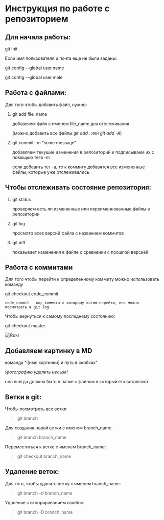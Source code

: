 # Инструкция по работе с репозиторием

## Для начала работы:
git init

Если имя пользователя и почта еще не были заданы:

git config --global user.name 

git config --global user.male 

## Работа с файлами:
Для того чтобы добавить файл, нужно: 
1. git add file_name
    
    добавляем файл с именем file_name для отслеживания 

    (можно добавить все файлы *git add . или git add -A*)
2. git commit -m "some message"

    добавляем текущие изменения в репозиторий и подписываем их с помощью тега -m 

    если добавить тег -a, то к коммиту добавятся все измененные файлы, которые уже отслеживались 

## Чтобы отслеживать состояние репозитория:

1. git status

    проверяем есть ли измененные или переименнованные файлы в репозитории
2. git log 

    просмотр всех версий файла с названием коммитов
3. git diff 

    показывает изменения в файле с сравнении с прошлой версией

## Работа с коммитами 
Для того чтобы перейти к определенному коммиту можно использовать команду 

git checkout code_commit 
    
    code_commit - код коммита к которому хотим перейти, его можно посмотреть в git log 

Чтобы вернуться к самому последнему состоянию:

git checkout master

![Ruki](ruki.png)

## Добавляем картинку в MD

команда "![имя картинки] и путь в скобках"

*!фотографию удалить нельзя!*

она всегда должна быть в папке с файлом в который его вставляют

## Ветки в git:

Чтобы посмотреть все ветки:
>git branch

Для создания новой ветки с именем branch_name:
>git branch branch_name

Переместиться к ветке с именем branch_name:
>git checkout branch_name 

## Удаление веток:

Для того, чтобы удалить ветку с именем branch_name:
> git branch -d branch_name

Удаление с игнорированием ошибок:
>git branch -D branch_name
